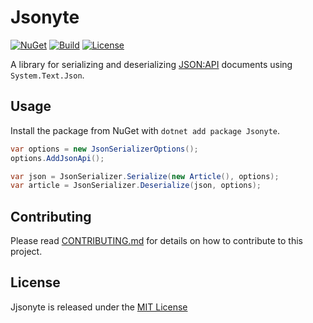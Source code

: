 # Jsonyte

[![NuGet](https://img.shields.io/nuget/v/Jsonapi?style=for-the-badge)](https://www.nuget.org/packages/Jsonyte) [![Build](https://img.shields.io/github/workflow/status/jsonyte/jsonyte/build?style=for-the-badge)](https://github.com/jsonyte/jsonyte/actions?query=workflow:build) [![License](https://img.shields.io/github/license/jsonyte/jsonyte?style=for-the-badge)](https://github.com/jsonyte/jsonyte/blob/master/LICENSE)

A library for serializing and deserializing [JSON:API](https://jsonapi.org) documents using `System.Text.Json`.

## Usage
Install the package from NuGet with `dotnet add package Jsonyte`.

```csharp
var options = new JsonSerializerOptions();
options.AddJsonApi();

var json = JsonSerializer.Serialize(new Article(), options);
var article = JsonSerializer.Deserialize(json, options);
```

## Contributing
Please read [CONTRIBUTING.md](CONTRIBUTING.md) for details on how to contribute to this project.

## License
Jjsonyte is released under the [MIT License](LICENSE)
